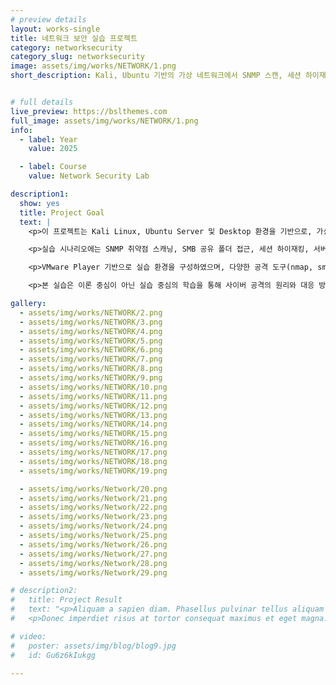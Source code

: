 ```yaml
---
# preview details
layout: works-single
title: 네트워크 보안 실습 프로젝트 
category: networksecurity
category_slug: networksecurity
image: assets/img/works/NETWORK/1.png
short_description: Kali, Ubuntu 기반의 가상 네트워크에서 SNMP 스캔, 세션 하이재킹, DoS 등 다양한 공격과 대응 실습을 진행한 프로젝트


# full details
live_preview: https://bslthemes.com
full_image: assets/img/works/NETWORK/1.png
info:
  - label: Year
    value: 2025

  - label: Course
    value: Network Security Lab

description1:
  show: yes
  title: Project Goal
  text: |
    <p>이 프로젝트는 Kali Linux, Ubuntu Server 및 Desktop 환경을 기반으로, 가상 네트워크 내에서 다양한 사이버 공격 시나리오를 실습하고 대응 방안을 체험하는 실습입니다.</p>

    <p>실습 시나리오에는 SNMP 취약점 스캐닝, SMB 공유 폴더 접근, 세션 하이재킹, 서버 터널링, ICMP 리다이렉션 및 Trinoo 기반 DoS 공격 등이 포함됩니다. 공격자와 방어자 역할을 명확히 구분하여, 침입 시도와 방어 조치를 동시에 학습할 수 있도록 구성되었습니다.</p>

    <p>VMware Player 기반으로 실습 환경을 구성하였으며, 다양한 공격 도구(nmap, smbclient, wireshark, bettercap 등)를 활용하여 실제 보안 침해 시나리오를 구현하고, iptables 및 Snort를 통해 탐지 및 차단 대응도 진행하였습니다.</p>

    <p>본 실습은 이론 중심이 아닌 실습 중심의 학습을 통해 사이버 공격의 원리와 대응 방법에 대한 실질적 경험을 쌓는 것을 목표로 하였습니다.</p>

gallery:
  - assets/img/works/NETWORK/2.png  
  - assets/img/works/NETWORK/3.png
  - assets/img/works/NETWORK/4.png  
  - assets/img/works/NETWORK/5.png
  - assets/img/works/NETWORK/6.png  
  - assets/img/works/NETWORK/7.png
  - assets/img/works/NETWORK/8.png  
  - assets/img/works/NETWORK/9.png
  - assets/img/works/NETWORK/10.png
  - assets/img/works/NETWORK/11.png
  - assets/img/works/NETWORK/12.png
  - assets/img/works/NETWORK/13.png
  - assets/img/works/NETWORK/14.png
  - assets/img/works/NETWORK/15.png
  - assets/img/works/NETWORK/16.png
  - assets/img/works/NETWORK/17.png
  - assets/img/works/NETWORK/18.png
  - assets/img/works/NETWORK/19.png

  - assets/img/works/Network/20.png
  - assets/img/works/Network/21.png
  - assets/img/works/Network/22.png
  - assets/img/works/Network/23.png
  - assets/img/works/Network/24.png
  - assets/img/works/Network/25.png
  - assets/img/works/Network/26.png
  - assets/img/works/Network/27.png
  - assets/img/works/Network/28.png
  - assets/img/works/Network/29.png

# description2:
#   title: Project Result
#   text: "<p>Aliquam a sapien diam. Phasellus pulvinar tellus aliquam eleifend consectetur. Sed bibendum leo quis rutrum aliquetmorbi.</p>
#   <p>Donec imperdiet risus at tortor consequat maximus et eget magna. Cras ornare sagittis augue, id sollicitudin justo tristique ut. Nullam ex enim, euismod vel bibendum ultrices, fringilla vel eros. Donec euismod leo lectus, et euismod metus euismod sed. Quisque quis suscipit ipsum, at pellentesque velit. Duis a congue sem.</p>"

# video:
#   poster: assets/img/blog/blog9.jpg
#   id: Gu6z6kIukgg

---
```

